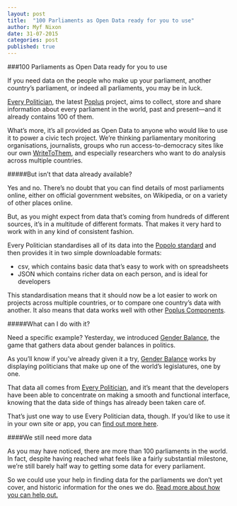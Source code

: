 ```yaml
---
layout: post
title:  "100 Parliaments as Open Data ready for you to use"
author: Myf Nixon
date: 31-07-2015
categories: post
published: true
---
```


###100 Parliaments as Open Data ready for you to use

If you need data on the people who make up your parliament, another country’s parliament, or indeed all parliaments, you may be in luck.

[Every Politician](http://www.everypolitician.org), the latest [Poplus](http://poplus.org) project, aims to collect, store and share information about every parliament in the world, past and present—and it already contains 100 of them.

What’s more, it’s all provided as Open Data to anyone who would like to use it to power a civic tech project. We’re thinking parliamentary monitoring organisations, journalists, groups who run access-to-democracy sites like our own [WriteToThem](http://www.writetothem.com), and especially researchers who want to do analysis across multiple countries.

#####But isn’t that data already available?

Yes and no. There’s no doubt that you can find details of most parliaments online, either on official government websites, on Wikipedia, or on a variety of other places online.

But, as you might expect from data that’s coming from hundreds of different sources, it’s in a multitude of different formats. That makes it very hard to work with in any kind of consistent fashion.

Every Politician standardises all of its data into the [Popolo standard](http://www.popoloproject.com) and then provides it in two simple downloadable formats:

+ csv, which contains basic data that’s easy to work with on spreadsheets
+ JSON which contains richer data on each person, and is ideal for developers

This standardisation means that it should now be a lot easier to work on projects across multiple countries, or to compare one country’s data with another. It also means that data works well with other [Poplus Components](poplus.org/components/).

#####What can I do with it?

Need a specific example? Yesterday, we introduced [Gender Balance](http://www.gender-balance.org), the game that gathers data about gender balances in politics.

As you’ll know if you’ve already given it a try, [Gender Balance](http://www.gender-balance.org) works by displaying politicians that make up one of the world’s legislatures, one by one.

That data all comes from [Every Politician](http://www.everypolitician.org), and it’s meant that the developers have been able to concentrate on making a smooth and functional interface, knowing that the data side of things has already been taken care of.

That’s just one way to use Every Politician data, though. If you’d like to use it in your own site or app, you can [find out more here](http://www.everypolitician.org).

####We still need more data

As you may have noticed, there are more than 100 parliaments in the world. In fact, despite having reached what feels like a fairly substantial milestone, we’re still barely half way to getting some data for every parliament.

So we could use your help in finding data for the parliaments we don’t yet cover, and historic information for the ones we do. [Read more about how you can help out.](http://everypolitician.org/contribute.html)
